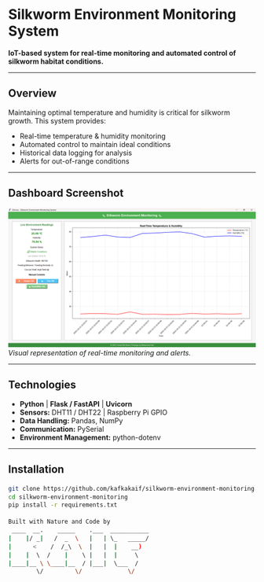 # Silkworm Environment Monitoring System

**IoT-based system for real-time monitoring and automated control of silkworm habitat conditions.**

---

## Overview
Maintaining optimal temperature and humidity is critical for silkworm growth. This system provides:  
- Real-time temperature & humidity monitoring  
- Automated control to maintain ideal conditions  
- Historical data logging for analysis  
- Alerts for out-of-range conditions  

---

## Dashboard Screenshot
![Dashboard Screenshot](assets/dashboard.png)  
*Visual representation of real-time monitoring and alerts.*

---
## Technologies
- **Python** | **Flask / FastAPI** | **Uvicorn**  
- **Sensors:** DHT11 / DHT22 | Raspberry Pi GPIO  
- **Data Handling:** Pandas, NumPy  
- **Communication:** PySerial  
- **Environment Management:** python-dotenv  

---
## Installation
```bash
git clone https://github.com/kafkakaif/silkworm-environment-monitoring.git
cd silkworm-environment-monitoring
pip install -r requirements.txt

Built with Nature and Code by 
 ____  __.    _____    .___  ___________ 
|    |/ _|   /  _  \   |   | \_   _____/ 
|      <    /  /_\  \  |   |  |    __)   
|    |  \  /    |    \ |   |  |     \    
|____|__ \ \____|__  / |___|  \___  /    
        \/         \/             \/     